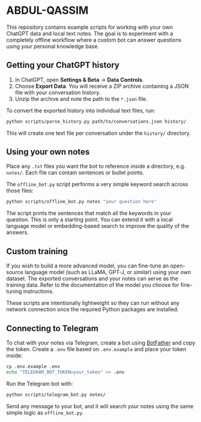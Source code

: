 # ABDUL-QASSIM

This repository contains example scripts for working with your own
ChatGPT data and local text notes. The goal is to experiment with a
completely offline workflow where a custom bot can answer questions
using your personal knowledge base.

## Getting your ChatGPT history

1. In ChatGPT, open **Settings & Beta** → **Data Controls**.
2. Choose **Export Data**. You will receive a ZIP archive containing a
   JSON file with your conversation history.
3. Unzip the archive and note the path to the `*.json` file.

To convert the exported history into individual text files, run:

```bash
python scripts/parse_history.py path/to/conversations.json history/
```

This will create one text file per conversation under the `history/`
directory.

## Using your own notes

Place any `.txt` files you want the bot to reference inside a directory,
e.g. `notes/`. Each file can contain sentences or bullet points.

The `offline_bot.py` script performs a very simple keyword search across
those files:

```bash
python scripts/offline_bot.py notes "your question here"
```

The script prints the sentences that match all the keywords in your
question. This is only a starting point. You can extend it with a local
language model or embedding-based search to improve the quality of the
answers.

## Custom training

If you wish to build a more advanced model, you can fine-tune an
open-source language model (such as LLaMA, GPT-J, or similar) using your
own dataset. The exported conversations and your notes can serve as the
training data. Refer to the documentation of the model you choose for
fine-tuning instructions.

These scripts are intentionally lightweight so they can run without any
network connection once the required Python packages are installed.

## Connecting to Telegram

To chat with your notes via Telegram, create a bot using [BotFather](https://t.me/BotFather)
and copy the token. Create a `.env` file based on `.env.example` and place your token
inside:

```bash
cp .env.example .env
echo "TELEGRAM_BOT_TOKEN=your_token" >> .env
```

Run the Telegram bot with:

```bash
python scripts/telegram_bot.py notes/
```

Send any message to your bot, and it will search your notes using the same simple logic
as `offline_bot.py`.
